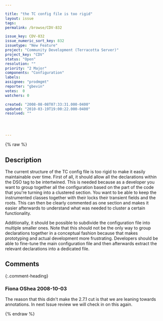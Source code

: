 ```yaml
---

title: "the TC config file is too rigid"
layout: issue
tags: 
permalink: /browse/CDV-832

issue_key: CDV-832
issue_numeric_sort_key: 832
issuetype: "New Feature"
project: "Community Development (Terracotta Server)"
project_key: "CDV"
status: "Open"
resolution: ""
priority: "2 Major"
components: "Configuration"
labels: 
assignee: "prodmgmt"
reporter: "gbevin"
votes:  0
watchers: 0

created: "2008-08-08T07:33:31.000-0400"
updated: "2010-03-19T19:00:22.000-0400"
resolved: ""




---
```


{% raw %}

## Description

<div markdown="1" class="description">

The current structure of the TC config file is too rigid to make it easily maintainable over time. First of all, it should allow all the declarations within the DSO tag to be intertwined. This is needed because as a developer you want to group together all the configuration based on the part of the code that you're turning into a clustered section. You want to be able to keep the instrumented classes together with their locks their transient fields and the roots. This can then be clearly commented as one section and makes it easier afterwards to understand what was needed to cluster a certain functionality.

Additionally, it should be possible to subdivide the configuration file into multiple smaller ones. Note that this should not be the only way to group declarations together in a conceptual fashion because that makes prototyping and actual development more frustrating. Developers should be able to fine-tune the main configuration file and then afterwards extract the relevant declarations into a dedicated file. 

</div>

## Comments


{:.comment-heading}
### **Fiona OShea** <span class="date">2008-10-03</span>

<div markdown="1" class="comment">

The reason that this didn't make the 2.7.1 cut is that we are leaning towards annotations.
In next Issue review we will check in on this again.

</div>



{% endraw %}

